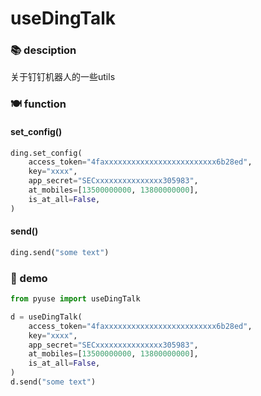 # useDingTalk

### 📚 desciption

关于钉钉机器人的一些utils

### 🍽️ function

#### set_config()

```python
ding.set_config(
    access_token="4faxxxxxxxxxxxxxxxxxxxxxxxxx6b28ed",
    key="xxxx",
    app_secret="SECxxxxxxxxxxxxxxx305983",
    at_mobiles=[13500000000, 13800000000],
    is_at_all=False,
)
```

#### send()

```python
ding.send("some text")
```

### 🎐 demo

```python
from pyuse import useDingTalk

d = useDingTalk(
    access_token="4faxxxxxxxxxxxxxxxxxxxxxxxxx6b28ed",
    key="xxxx",
    app_secret="SECxxxxxxxxxxxxxxx305983",
    at_mobiles=[13500000000, 13800000000],
    is_at_all=False,
)
d.send("some text")
```
